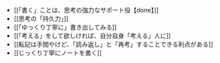 - [[「書く」ことは、思考の強力なサポート役【done】]]
- [[思考の「持久力」]]
- [[「ゆっくり丁寧に」書き出してみる]]
- [[「考える」をして欲しければ、自分自身「考える」人に]]
- [[転記は手間やけど、「読み返し」と「再考」することできる利点がある]]
- [[じっくり丁寧にノートを書く]]